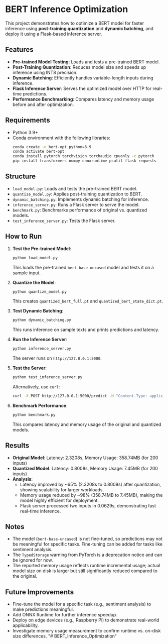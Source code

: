 
# BERT Inference Optimization

This project demonstrates how to optimize a BERT model for faster inference using **post-training quantization** and **dynamic batching**, and deploy it using a Flask-based inference server.

## Features
- **Pre-trained Model Testing**: Loads and tests a pre-trained BERT model.
- **Post-Training Quantization**: Reduces model size and speeds up inference using INT8 precision.
- **Dynamic Batching**: Efficiently handles variable-length inputs during inference.
- **Flask Inference Server**: Serves the optimized model over HTTP for real-time predictions.
- **Performance Benchmarking**: Compares latency and memory usage before and after optimization.

## Requirements
- Python 3.9+
- Conda environment with the following libraries:
  ```bash
  conda create -n bert-opt python=3.9
  conda activate bert-opt
  conda install pytorch torchvision torchaudio cpuonly -c pytorch
  pip install transformers numpy onnxruntime psutil flask requests
  ```

## Structure
- `load_model.py`: Loads and tests the pre-trained BERT model.
- `quantize_model.py`: Applies post-training quantization to BERT.
- `dynamic_batching.py`: Implements dynamic batching for inference.
- `inference_server.py`: Runs a Flask server to serve the model.
- `benchmark.py`: Benchmarks performance of original vs. quantized models.
- `test_inference_server.py`: Tests the Flask server.

## How to Run
1. **Test the Pre-trained Model**:
   ```bash
   python load_model.py
   ```
   This loads the pre-trained `bert-base-uncased` model and tests it on a sample input.

2. **Quantize the Model**:
   ```bash
   python quantize_model.py
   ```
   This creates `quantized_bert_full.pt` and `quantized_bert_state_dict.pt`.

3. **Test Dynamic Batching**:
   ```bash
   python dynamic_batching.py
   ```
   This runs inference on sample texts and prints predictions and latency.

4. **Run the Inference Server**:
   ```bash
   python inference_server.py
   ```
   The server runs on `http://127.0.0.1:5000`.

5. **Test the Server**:
   ```bash
   python test_inference_server.py
   ```
   Alternatively, use `curl`:
   ```bash
   curl -X POST http://127.0.0.1:5000/predict -H "Content-Type: application/json" -d '{"texts": ["This is great!", "I dislike this."]}'
   ```

6. **Benchmark Performance**:
   ```bash
   python benchmark.py
   ```
   This compares latency and memory usage of the original and quantized models.

## Results
- **Original Model**: Latency: 2.3208s, Memory Usage: 358.74MB (for 200 inputs)
- **Quantized Model**: Latency: 0.8008s, Memory Usage: 7.45MB (for 200 inputs)
- **Analysis**:
  - Latency improved by ~65% (2.3208s to 0.8008s) after quantization, showing scalability for larger workloads.
  - Memory usage reduced by ~98% (358.74MB to 7.45MB), making the model highly efficient for deployment.
  - Flask server processed two inputs in 0.0629s, demonstrating fast real-time inference.

## Notes
- The model (`bert-base-uncased`) is not fine-tuned, so predictions may not be meaningful for specific tasks. Fine-tuning can be added for tasks like sentiment analysis.
- The `TypedStorage` warning from PyTorch is a deprecation notice and can be ignored for now.
- The reported memory usage reflects runtime incremental usage; actual model size on disk is larger but still significantly reduced compared to the original.

## Future Improvements
- Fine-tune the model for a specific task (e.g., sentiment analysis) to make predictions meaningful.
- Add ONNX Runtime for further inference speedup.
- Deploy on edge devices (e.g., Raspberry Pi) to demonstrate real-world applicability.
- Investigate memory usage measurement to confirm runtime vs. on-disk size differences.
"# BERT_Inference_Optimization" 
